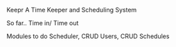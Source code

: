 Keepr
A Time Keeper and Scheduling System

So far..
Time in/ Time out 

Modules to do
Scheduler,
CRUD Users, CRUD Schedules